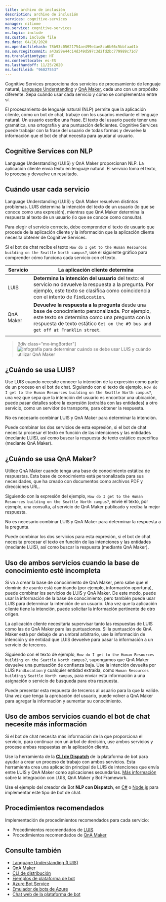 ```yaml
---
title: archivo de inclusión
description: archivo de inclusión
services: cognitive-services
manager: nitinme
ms.service: cognitive-services
ms.topic: include
ms.custom: include file
ms.date: 04/16/2020
ms.openlocfilehash: 78b93c05621754ae499e4ae8ca6b66c5bbfaad1b
ms.sourcegitcommit: a43a59e44c14d349d597c3d2fd2bc779989c71d7
ms.translationtype: HT
ms.contentlocale: es-ES
ms.lasthandoff: 11/25/2020
ms.locfileid: "96027553"
---
```

Cognitive Services proporciona dos servicios de procesamiento de lenguaje natural, [Language Understanding](../luis/what-is-luis.md) y [QnA Maker](../qnamaker/overview/overview.md), cada uno con un propósito diferente. Sepa cuándo usar cada servicio y cómo se complementan entre sí.

El procesamiento de lenguaje natural (NLP) permite que la aplicación cliente, como un bot de chat, trabaje con los usuarios mediante el lenguaje natural. Un usuario escribe una frase. El texto del usuario puede tener una gramática, una ortografía y una puntuación deficientes. Cognitive Services puede trabajar con la frase del usuario de todas formas y devuelve la información que el bot de chat necesita para ayudar al usuario.

## <a name="cognitive-services-with-nlp"></a>Cognitive Services con NLP

Language Understanding (LUIS) y QnA Maker proporcionan NLP. La aplicación cliente envía texto en lenguaje natural. El servicio toma el texto, lo procesa y devuelve un resultado.

## <a name="when-to-use-each-service"></a>Cuándo usar cada servicio

Language Understanding (LUIS) y QnA Maker resuelven distintos problemas. LUIS determina la intención del texto de un usuario (lo que se conoce como una expresión), mientras que QnA Maker determina la respuesta al texto de un usuario (lo que se conoce como consulta).

Para elegir el servicio correcto, debe comprender el texto de usuario que procede de la aplicación cliente y la información que la aplicación cliente necesita obtener de Cognitive Services.

Si el bot de chat recibe el texto `How do I get to the Human Resources building on the Seattle North campus?`, use el siguiente gráfico para comprender cómo funciona cada servicio con el texto.

|Servicio|La aplicación cliente determina|
|--|--|
|LUIS|**Determina la intención del usuario** del texto: el servicio no devuelve la respuesta a la pregunta. Por ejemplo, este texto se clasifica como coincidencia con el intento de `FindLocation`.<br>|
|QnA Maker|**Devuelve la respuesta a la pregunta** desde una base de conocimiento personalizada. Por ejemplo, este texto se determina como una pregunta con la respuesta de texto estático `Get on the #9 bus and get off at Franklin street`.|
|||

> [!div class="mx-imgBorder"]
> ![Infografía para determinar cuándo se debe usar LUIS y cuándo utilizar QnA Maker](./luis-qna-maker-together-decision.png)

## <a name="when-do-you-use-luis"></a>¿Cuándo se usa LUIS?

Use LUIS cuando necesite conocer la intención de la expresión como parte de un proceso en el bot de chat. Siguiendo con el texto de ejemplo, `How do I get to the Human Resources building on the Seattle North campus?`, una vez que sepa que la intención del usuario es encontrar una ubicación, puede pasar detalles sobre la expresión (extraída con las entidades) a otro servicio, como un servidor de transporte, para obtener la respuesta.

No es necesario combinar LUIS y QnA Maker para determinar la intención.

Puede combinar los dos servicios de esta expresión, si el bot de chat necesita procesar el texto en función de las intenciones y las entidades (mediante LUIS), así como buscar la respuesta de texto estático específica (mediante QnA Maker).

## <a name="when-do-you-use-qna-maker"></a>¿Cuándo se usa QnA Maker?

Utilice QnA Maker cuando tenga una base de conocimiento estática de respuestas. Esta base de conocimiento está personalizada para sus necesidades, que ha creado con documentos como archivos PDF y direcciones URL.

Siguiendo con la expresión del ejemplo, `How do I get to the Human Resources building on the Seattle North campus?`, envíe el texto, por ejemplo, una consulta, al servicio de QnA Maker publicado y reciba la mejor respuesta.

No es necesario combinar LUIS y QnA Maker para determinar la respuesta a la pregunta.

Puede combinar los dos servicios para esta expresión, si el bot de chat necesita procesar el texto en función de las intenciones y las entidades (mediante LUIS), así como buscar la respuesta (mediante QnA Maker).

## <a name="use-both-services-when-your-knowledge-base-is-incomplete"></a>Uso de ambos servicios cuando la base de conocimiento esté incompleta

Si va a crear la base de conocimiento de QnA Maker, pero sabe que el dominio de asunto está cambiando (por ejemplo, información oportuna), puede combinar los servicios de LUIS y QnA Maker. De este modo, puede usar la información de la base de conocimiento, pero también puede usar LUIS para determinar la intención de un usuario. Una vez que la aplicación cliente tiene la intención, puede solicitar la información pertinente de otro origen.

La aplicación cliente necesitaría supervisar tanto las respuestas de LUIS como las de QnA Maker para las puntuaciones. Si la puntuación de QnA Maker está por debajo de un umbral arbitrario, use la información de intención y de entidad que LUIS devuelve para pasar la información a un servicio de terceros.

Siguiendo con el texto de ejemplo, `How do I get to the Human Resources building on the Seattle North campus?`, supongamos que QnA Maker devuelve una puntuación de confianza baja. Use la intención devuelta por LUIS `FindLocation` y cualquier entidad extraída, como `Human Resources building` y `Seattle North campus`, para enviar esta información a una asignación o servicio de búsqueda para otra respuesta.

Puede presentar esta respuesta de terceros al usuario para la que la valide. Una vez que tenga la aprobación del usuario, puede volver a QnA Maker para agregar la información y aumentar su conocimiento.

## <a name="use-both-services-when-your-chat-bot-needs-more-information"></a>Uso de ambos servicios cuando el bot de chat necesite más información

Si el bot de chat necesita más información de la que proporciona el servicio, para continuar con un árbol de decisión, use ambos servicios y procese ambas respuestas en la aplicación cliente.

Use la herramienta de la **[CLI de Dispatch](https://github.com/Microsoft/botbuilder-tools/tree/master/packages/Dispatch)** de la plataforma de bot para ayudar a crear un proceso de trabajo con ambos servicios. Esta herramienta crea una aplicación principal de LUIS de intenciones que envía entre LUIS y QnA Maker como aplicaciones secundarias. [Más información](/azure/bot-service/bot-builder-tutorial-dispatch?tabs=cs&view=azure-bot-service-4.0) sobre la integración con LUIS, QnA Maker y Bot Framework.

Use el ejemplo del creador de Bot **NLP con Dispatch**, en [C#](https://github.com/microsoft/BotBuilder-Samples/tree/master/samples/csharp_dotnetcore/14.nlp-with-dispatch) o [Node.js](https://github.com/microsoft/BotBuilder-Samples/tree/master/samples/javascript_nodejs/14.nlp-with-dispatch) para implementar este tipo de bot de chat.

## <a name="best-practices"></a>Procedimientos recomendados

Implementación de procedimientos recomendados para cada servicio:

* Procedimientos recomendados de [LUIS](../luis/luis-concept-best-practices.md)
* Procedimientos recomendados de [QnA Maker](../qnamaker/concepts/best-practices.md)

## <a name="see-also"></a>Consulte también

* [Language Understanding (LUIS)](../luis/what-is-luis.md)
* [QnA Maker](../qnamaker/overview/overview.md)
* [CLI de distribución](https://github.com/Microsoft/botbuilder-tools/tree/master/packages/Dispatch)
* [Ejemplos de plataforma de bot](https://github.com/Microsoft/BotBuilder-Samples)
* [Azure Bot Service](/azure/bot-service/bot-service-overview-introduction?view=azure-bot-service-4.0)
* [Emulador de bots de Azure](https://github.com/Microsoft/BotFramework-Emulator)
* [Chat web de la plataforma de bot](https://github.com/microsoft/BotFramework-WebChat)
